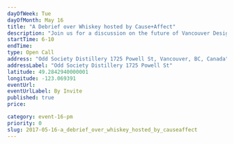 ```yaml
---
dayOfWeek: Tue
dayOfMonth: May 16
title: "A Debrief over Whiskey hosted by Cause+Affect"
description: "Join us for a discussion on the future of Vancouver Design Week over a cocktail (or two) of Odd Society’s newly released limited edition whiskey."
startTime: 6-10
endTime: 
type: Open Call
address: "Odd Society Distillery 1725 Powell St, Vancouver, BC, Canada"
addressLabel: "Odd Society Distillery 1725 Powell St"
latitude: 49.2842940000001
longitude: -123.069391
eventUrl: 
eventUrlLabel: By Invite
published: true
price: 

category: event-16-pm
priority: 0
slug: 2017-05-16-a_debrief_over_whiskey_hosted_by_causeaffect
---
```

